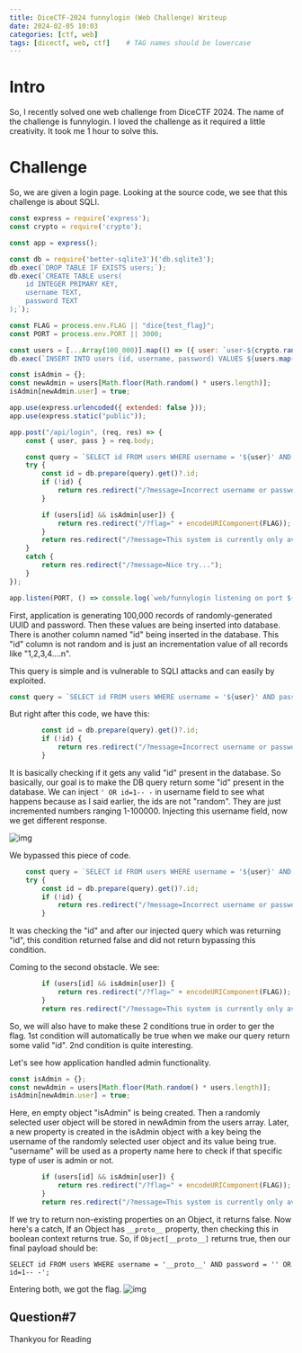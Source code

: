 ```yaml
---
title: DiceCTF-2024 funnylogin (Web Challenge) Writeup
date: 2024-02-05 10:03
categories: [ctf, web]
tags: [dicectf, web, ctf]    # TAG names should be lowercase
---
```


# Intro

So, I recently solved one web challenge from DiceCTF 2024. The name of the challenge is funnylogin. I loved the challenge as it required a little creativity. It took me 1 hour to solve this.

# Challenge

So, we are given a login page. Looking at the source code, we see that this challenge is about SQLI.
```js
const express = require('express');
const crypto = require('crypto');

const app = express();

const db = require('better-sqlite3')('db.sqlite3');
db.exec(`DROP TABLE IF EXISTS users;`);
db.exec(`CREATE TABLE users(
    id INTEGER PRIMARY KEY,
    username TEXT,
    password TEXT
);`);

const FLAG = process.env.FLAG || "dice{test_flag}";
const PORT = process.env.PORT || 3000;

const users = [...Array(100_000)].map(() => ({ user: `user-${crypto.randomUUID()}`, pass: crypto.randomBytes(8).toString("hex") }));
db.exec(`INSERT INTO users (id, username, password) VALUES ${users.map((u,i) => `(${i}, '${u.user}', '${u.pass}')`).join(", ")}`);

const isAdmin = {};
const newAdmin = users[Math.floor(Math.random() * users.length)];
isAdmin[newAdmin.user] = true;

app.use(express.urlencoded({ extended: false }));
app.use(express.static("public"));

app.post("/api/login", (req, res) => {
    const { user, pass } = req.body;

    const query = `SELECT id FROM users WHERE username = '${user}' AND password = '${pass}';`;
    try {
        const id = db.prepare(query).get()?.id;
        if (!id) {
            return res.redirect("/?message=Incorrect username or password");
        }

        if (users[id] && isAdmin[user]) {
            return res.redirect("/?flag=" + encodeURIComponent(FLAG));
        }
        return res.redirect("/?message=This system is currently only available to admins...");
    }
    catch {
        return res.redirect("/?message=Nice try...");
    }
});

app.listen(PORT, () => console.log(`web/funnylogin listening on port ${PORT}`));
```

First, application is generating 100,000 records of randomly-generated UUID and password. Then these values are being inserted into database. There is another column named "id" being inserted in the database. This "id" column is not random and is just an incrementation value of all records like "1,2,3,4....n".

This query is simple and is vulnerable to SQLI attacks and can easily by exploited.
```js
const query = `SELECT id FROM users WHERE username = '${user}' AND password = '${pass}';`;
```
But right after this code, we have this:
```js
        const id = db.prepare(query).get()?.id;
        if (!id) {
            return res.redirect("/?message=Incorrect username or password");
        }
```
It is basically checking if it gets any valid "id" present in the database. So basically, our goal is to make the DB query return some "id" present in the database.
We can inject ```' OR id=1-- -``` in username field to see what happens because as I said earlier, the ids are not "random". They are just incremented numbers ranging 1-100000.
Injecting this username field, now we get different response.

![img](https://i.imgur.com/dbrgwWx.jpeg)

We bypassed this piece of code. 
```js
    const query = `SELECT id FROM users WHERE username = '${user}' AND password = '${pass}';`;
    try {
        const id = db.prepare(query).get()?.id;
        if (!id) {
            return res.redirect("/?message=Incorrect username or password");
        }
```

It was checking the "id" and after our injected query which was returning "id", this condition returned false and did not return bypassing this condition. 

Coming to the second obstacle. We see:
```js
        if (users[id] && isAdmin[user]) {
            return res.redirect("/?flag=" + encodeURIComponent(FLAG));
        }
        return res.redirect("/?message=This system is currently only available to admins...");
```

So, we will also have to make these 2 conditions true in order to ger the flag. 1st condition will automatically be true when we make our query return some valid "id". 2nd condition is quite interesting.

Let's see how application handled admin functionality.
```js
const isAdmin = {};
const newAdmin = users[Math.floor(Math.random() * users.length)];
isAdmin[newAdmin.user] = true;
```

Here, en empty object "isAdmin" is being created. Then a randomly selected user object will be stored in newAdmin from the users array. Later, a new property is created in the isAdmin object with a key being the username of the randomly selected user object and its value being true.
"username" will be used as a property name here to check if that specific type of user is admin or not.
```js
        if (users[id] && isAdmin[user]) {
            return res.redirect("/?flag=" + encodeURIComponent(FLAG));
        }
        return res.redirect("/?message=This system is currently only available to admins...");
```
If we try to return non-existing properties on an Object, it returns false. Now here's a catch, If an Object has ```__proto__``` property, then checking this in boolean context returns true.
So, if ```Object[__proto__]``` returns true, then our final payload should be:
```
SELECT id FROM users WHERE username = '__proto__' AND password = '' OR id=1-- -';
```

Entering both, we got the flag.
![img](https://i.imgur.com/wip7IuY.jpeg)

## **Question#7** ##


Thankyou for Reading
